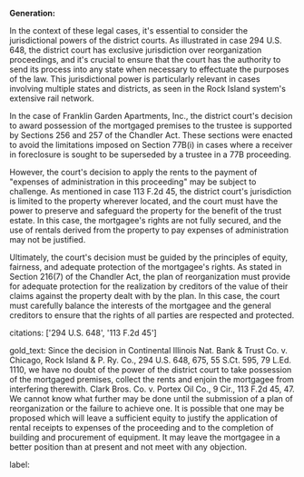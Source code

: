 **Generation:**


In the context of these legal cases, it's essential to consider the jurisdictional powers of the district courts. As illustrated in case 294 U.S. 648, the district court has exclusive jurisdiction over reorganization proceedings, and it's crucial to ensure that the court has the authority to send its process into any state when necessary to effectuate the purposes of the law. This jurisdictional power is particularly relevant in cases involving multiple states and districts, as seen in the Rock Island system's extensive rail network.

In the case of Franklin Garden Apartments, Inc., the district court's decision to award possession of the mortgaged premises to the trustee is supported by Sections 256 and 257 of the Chandler Act. These sections were enacted to avoid the limitations imposed on Section 77B(i) in cases where a receiver in foreclosure is sought to be superseded by a trustee in a 77B proceeding.

However, the court's decision to apply the rents to the payment of "expenses of administration in this proceeding" may be subject to challenge. As mentioned in case 113 F.2d 45, the district court's jurisdiction is limited to the property wherever located, and the court must have the power to preserve and safeguard the property for the benefit of the trust estate. In this case, the mortgagee's rights are not fully secured, and the use of rentals derived from the property to pay expenses of administration may not be justified.

Ultimately, the court's decision must be guided by the principles of equity, fairness, and adequate protection of the mortgagee's rights. As stated in Section 216(7) of the Chandler Act, the plan of reorganization must provide for adequate protection for the realization by creditors of the value of their claims against the property dealt with by the plan. In this case, the court must carefully balance the interests of the mortgagee and the general creditors to ensure that the rights of all parties are respected and protected.



citations: ['294 U.S. 648', '113 F.2d 45']

gold_text: Since the decision in Continental Illinois Nat. Bank & Trust Co. v. Chicago, Rock Island & P. Ry. Co., 294 U.S. 648, 675, 55 S.Ct. 595, 79 L.Ed. 1110, we have no doubt of the power of the district court to take possession of the mortgaged premises, collect the rents and enjoin the mortgagee from interfering therewith. Clark Bros. Co. v. Portex Oil Co., 9 Cir., 113 F.2d 45, 47. We cannot know what further may be done until the submission of a plan of reorganization or the failure to achieve one. It is possible that one may be proposed which will leave a sufficient equity to justify the application of rental receipts to expenses of the proceeding and to the completion of building and procurement of equipment. It may leave the mortgagee in a better position than at present and not meet with any objection.

label: 